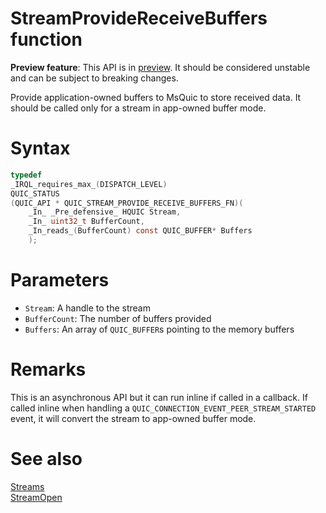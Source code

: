 StreamProvideReceiveBuffers function
======

**Preview feature**: This API is in [preview](../PreviewFeatures.md). It should be considered unstable and can be subject to breaking changes.

Provide application-owned buffers to MsQuic to store received data.
It should be called only for a stream in app-owned buffer mode.

# Syntax

```C
typedef
_IRQL_requires_max_(DISPATCH_LEVEL)
QUIC_STATUS
(QUIC_API * QUIC_STREAM_PROVIDE_RECEIVE_BUFFERS_FN)(
    _In_ _Pre_defensive_ HQUIC Stream,
    _In_ uint32_t BufferCount,
    _In_reads_(BufferCount) const QUIC_BUFFER* Buffers
    );
```

# Parameters

- `Stream`: A handle to the stream
- `BufferCount`: The number of buffers provided
- `Buffers`: An array of `QUIC_BUFFER`s pointing to the memory buffers

# Remarks

This is an asynchronous API but it can run inline if called in a callback.
If called inline when handling a `QUIC_CONNECTION_EVENT_PEER_STREAM_STARTED` event, it will convert the stream to app-owned buffer mode.

# See also

[Streams](../Streams.md)<br>
[StreamOpen](StreamOpen.md)<br>